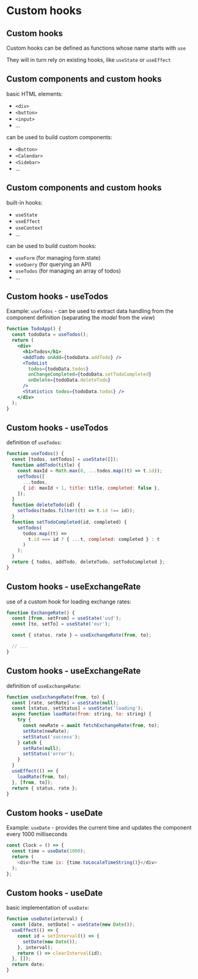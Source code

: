 # Custom hooks

## Custom hooks

Custom hooks can be defined as functions whose name starts with `use`

They will in turn rely on existing hooks, like `useState` or `useEffect`

## Custom components and custom hooks

basic HTML elements:

- `<div>`
- `<button>`
- `<input>`
- ...

can be used to build custom components:

- `<Button>`
- `<Calendar>`
- `<Sidebar>`
- ...

## Custom components and custom hooks

built-in hooks:

- `useState`
- `useEffect`
- `useContext`
- ...

can be used to build custom hooks:

- `useForm` (for managing form state)
- `useQuery` (for querying an API)
- `useTodos` (for managing an array of todos)
- ...

## Custom hooks - useTodos

Example: `useTodos` - can be used to extract data handling from the component definition (separating the _model_ from the _view_)

```jsx
function TodoApp() {
  const todoData = useTodos();
  return (
    <div>
      <h1>Todos</h1>
      <AddTodo onAdd={todoData.addTodo} />
      <TodoList
        todos={todoData.todos}
        onChangeCompleted={todoData.setTodoCompleted}
        onDelete={todoData.deleteTodo}
      />
      <Statistics todos={todoData.todos} />
    </div>
  );
}
```

## Custom hooks - useTodos

definition of `useTodos`:

```jsx
function useTodos() {
  const [todos, setTodos] = useState([]);
  function addTodo(title) {
    const maxId = Math.max(0, ...todos.map((t) => t.id));
    setTodos([
      ...todos,
      { id: maxId + 1, title: title, completed: false },
    ]);
  }
  function deleteTodo(id) {
    setTodos(todos.filter((t) => t.id !== id));
  }
  function setTodoCompleted(id, completed) {
    setTodos(
      todos.map((t) =>
        t.id === id ? { ...t, completed: completed } : t
      )
    );
  }
  return { todos, addTodo, deleteTodo, setTodoCompleted };
}
```

## Custom hooks - useExchangeRate

use of a custom hook for loading exchange rates:

```js
function ExchangeRate() {
  const [from, setFrom] = useState('usd');
  const [to, setTo] = useState('eur');

  const { status, rate } = useExchangeRate(from, to);

  // ...
}
```

## Custom hooks - useExchangeRate

definition of `useExchangeRate`:

```js
function useExchangeRate(from, to) {
  const [rate, setRate] = useState(null);
  const [status, setStatus] = useState('loading');
  async function loadRate(from: string, to: string) {
    try {
      const newRate = await fetchExchangeRate(from, to);
      setRate(newRate);
      setStatus('success');
    } catch {
      setRate(null);
      setStatus('error');
    }
  }
  useEffect(() => {
    loadRate(from, to);
  }, [from, to]);
  return { status, rate };
}
```

## Custom hooks - useDate

Example: `useDate` - provides the current time and updates the component every 1000 milliseconds

```js
const Clock = () => {
  const time = useDate(1000);
  return (
    <div>The time is: {time.toLocaleTimeString()}</div>
  );
};
```

## Custom hooks - useDate

basic implementation of `useDate`:

```js
function useDate(interval) {
  const [date, setDate] = useState(new Date());
  useEffect(() => {
    const id = setInterval(() => {
      setDate(new Date());
    }, interval);
    return () => clearInterval(id);
  }, []);
  return date;
}
```
